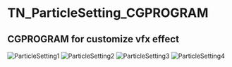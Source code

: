 # TN_ParticleSetting_CGPROGRAM
CGPROGRAM for customize vfx effect
-----------------------------------
![ParticleSetting1](https://user-images.githubusercontent.com/57168985/142831264-19e1e99f-fe86-4ed9-92bb-b8e958db28e9.gif)
![ParticleSetting2](https://user-images.githubusercontent.com/57168985/142831269-3fe46117-41a9-4c46-9ea0-feb5e8a072f7.gif)
![ParticleSetting3](https://user-images.githubusercontent.com/57168985/142831276-e95122fc-0cfc-4e39-94d7-d6c5b3ec3c49.gif)
![ParticleSetting4](https://user-images.githubusercontent.com/57168985/142831286-b2c84395-1fd2-48f1-8b60-b099b6af647c.gif)

